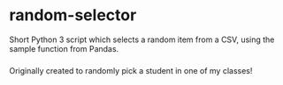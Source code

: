 # random-selector
Short Python 3 script which selects a random item from a CSV, using the sample function from Pandas.
###
Originally created to randomly pick a student in one of my classes!
